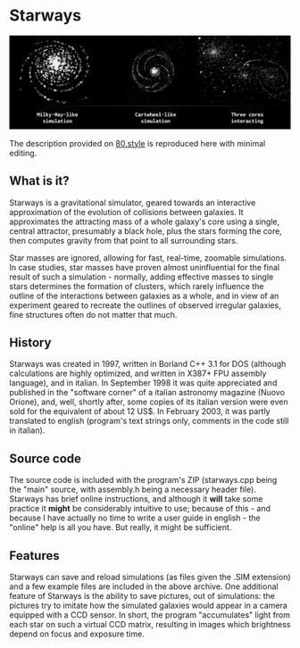 # Starways

<img title="screenshots of the program" src="./starways.jpg" alt="" width="1024">

The description provided on [80.style](https://80.style/#/hsp/worthy_relics/starways) is reproduced here with minimal editing.

## What is it?

  Starways is a gravitational simulator, geared towards an
  interactive approximation of the evolution of collisions
  between galaxies. It approximates the attracting mass of
  a whole galaxy's core using a single, central attractor,
  presumably a black hole, plus the stars forming the core,
  then computes gravity from that point to all surrounding
  stars.

  Star masses are ignored, allowing for fast, real-time,
  zoomable simulations. In case studies, star masses
  have proven almost uninfluential for the final result of
  such a simulation - normally, adding effective masses to
  single stars determines the formation of clusters, which
  rarely influence the outline of the interactions between
  galaxies as a whole, and in view of an experiment geared
  to recreate the outlines of observed irregular galaxies,
  fine structures often do not matter that much.

## History

  Starways was created in 1997, written in Borland C++ 3.1
  for DOS (although calculations are highly optimized, and
  written in X387+ FPU assembly language), and in italian.
  In September 1998 it was quite appreciated and published
  in the "software corner" of a italian astronomy magazine
  (Nuovo Orione), and, well, shortly after, some copies of
  its italian version were even sold for the equivalent of
  about 12 US$. In February 2003, it was partly translated
  to english (program's text strings only, comments in the
  code still in italian).

## Source code

  The source code is included with
  the program's ZIP (starways.cpp being the "main" source,
  with assembly.h being a necessary header file). Starways
  has brief online instructions, and although it **will** take
  some practice it **might** be considerably intuitive to use;
  because of this - and because I have actually no time to
  write a user guide in english - the "online" help is all
  you have. But really, it might be sufficient.

## Features

  Starways can save and reload simulations (as files given
  the .SIM extension) and a few example files are included
  in the above archive. One additional feature of Starways
  is the ability to save pictures, out of simulations: the
  pictures try to imitate how the simulated galaxies would
  appear in a camera equipped with a CCD sensor. In short,
  the program "accumulates" light from each star on such a
  virtual CCD matrix, resulting in images which brightness
  depend on focus and exposure time.
